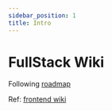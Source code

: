 ```yaml
---
sidebar_position: 1
title: Intro
---
```


# FullStack Wiki

Following [roadmap](https://roadmap.sh/full-stack)

Ref: [frontend wiki](https://hestergong.gitbook.io/my-wiki/)